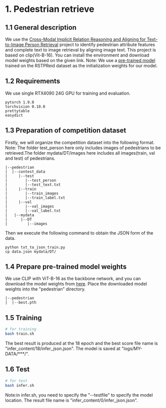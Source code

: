 # 1. Pedestrian retrieve

## 1.1 General description

We use the [Cross-Modal Implicit Relation Reasoning and Aligning for Text-to-Image Person Retrieval](https://github.com/anosorae/IRRA) project to  identify pedestrian attribute features and complete text to image retrieval by aligning image text. This project is based on clip(Vit-B-16). You can install the environment and download model weights based on the given link. Note: We use a [pre-trained model](https://drive.google.com/file/d/1HTeDZUVrZr6nL56ZlkYBNqjSWh3IGV2X/view?usp=sharing) trained on the RSTPReid dataset as the initialization weights for our model.

## 1.2 Requirements

We use single RTX4090 24G GPU for training and evaluation.

```
pytorch 1.9.0
torchvision 0.10.0
prettytable
easydict
```

## 1.3 Preparation of competition dataset

Firstly, we will organize the competition dataset into the following format.
Note: The folder test_person here only includes images of pedestrians to be retrieved.The folder mydata/DT/images here includes all images(train, val and test) of pedestrians.

```
|--pedestrian
|  |--contest_data
|     |--test 
|        |--test_person
|        |--test_text.txt
|     |--train  
|        |--train_images
|        |--train_label.txt
|     |--val 
|        |--val_images
|        |--val_label.txt
|   |--mydata
|      |--DT
|         |--images
```

Then we execute the following command to obtain the JSON form of the data.

```
python txt_to_json_train.py
cp data.json mydata/DT/
```

## 1.4 Prepare pre-trained model weights

We use CLIP with ViT-B-16 as the backbone network, and you can download the model weights from [here](https://drive.google.com/file/d/1HTeDZUVrZr6nL56ZlkYBNqjSWh3IGV2X/view?usp=sharing). Place the downloaded model weights into the "pedestrian" directory.

```
|--pedestrian
|  |--best.pth
```

## 1.5 Training

```bash
# for training
bash train.sh
```
The best result is produced at the 18 epoch and the best score file name is "infer_content/18/infer_json.json".
The model is saved at "logs/MY-DATA/***/".
## 1.6 Test

```bash
# for test
bash infer.sh
```
Note:in infer.sh, you need to specify the "--testfile" to specify the model location.
The result file name is "infer_content/0/infer_json.json".
